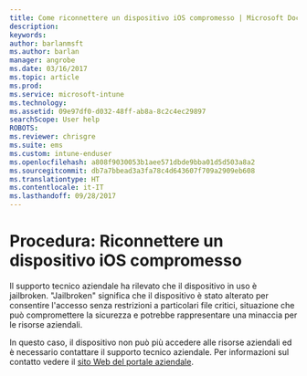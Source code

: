 ```yaml
---
title: Come riconnettere un dispositivo iOS compromesso | Microsoft Docs
description: 
keywords: 
author: barlanmsft
ms.author: barlan
manager: angrobe
ms.date: 03/16/2017
ms.topic: article
ms.prod: 
ms.service: microsoft-intune
ms.technology: 
ms.assetid: 09e97df0-d032-48ff-ab8a-8c2c4ec29897
searchScope: User help
ROBOTS: 
ms.reviewer: chrisgre
ms.suite: ems
ms.custom: intune-enduser
ms.openlocfilehash: a808f9030053b1aee571dbde9bba01d5d503a8a2
ms.sourcegitcommit: db7a7bbead3a3fa78c4d643607f709a2909eb608
ms.translationtype: HT
ms.contentlocale: it-IT
ms.lasthandoff: 09/28/2017
---
```

# <a name="how-to-reconnect-a-compromised-ios-device"></a>Procedura: Riconnettere un dispositivo iOS compromesso

Il supporto tecnico aziendale ha rilevato che il dispositivo in uso è jailbroken. "Jailbroken" significa che il dispositivo è stato alterato per consentire l'accesso senza restrizioni a particolari file critici, situazione che può compromettere la sicurezza e potrebbe rappresentare una minaccia per le risorse aziendali.

In questo caso, il dispositivo non può più accedere alle risorse aziendali ed è necessario contattare il supporto tecnico aziendale. Per informazioni sul contatto vedere il [sito Web del portale aziendale](https://portal.manage.microsoft.com).
